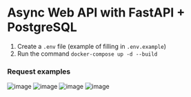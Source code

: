 
# Async Web API with FastAPI + PostgreSQL

1. Create a ```.env``` file (example of filling in ```.env.example```)
2. Run the command ```docker-compose up -d --build```

### Request examples
![image](https://github.com/di-mooon/FastAPIApp/assets/78710344/bc2aea29-4522-44b8-9736-4225c043537f)
![image](https://github.com/di-mooon/FastAPIApp/assets/78710344/9de9651d-a1d8-4303-8beb-e7bb5aca2258)
![image](https://github.com/di-mooon/FastAPIApp/assets/78710344/fafa81e5-baa9-4e8a-b94b-2487f8631668)
![image](https://github.com/di-mooon/FastAPIApp/assets/78710344/be27b21c-364e-4326-9b8e-eb64717d5ed5)
